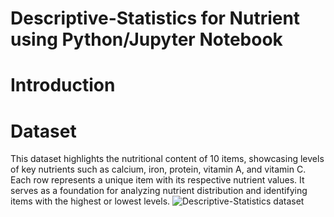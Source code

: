 # Descriptive-Statistics for Nutrient using Python/Jupyter Notebook

# Introduction

# Dataset
This dataset highlights the nutritional content of 10 items, showcasing levels of key nutrients such as calcium, iron, protein, vitamin A, and vitamin C. Each row represents a unique item with its respective nutrient values. It serves as a foundation for analyzing nutrient distribution and identifying items with the highest or lowest levels.
![Descriptive-Statistics dataset](https://github.com/user-attachments/assets/8fd878dd-9c2d-4414-8bee-7f47d930f211)
